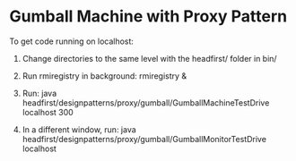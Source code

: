 # Gumball Machine with Proxy Pattern

To get code running on localhost: 

1. Change directories to the same level with the headfirst/ folder in bin/

2. Run rmiregistry in background:
rmiregistry &

3. Run: 
java headfirst/designpatterns/proxy/gumball/GumballMachineTestDrive localhost 300

4. In a different window, run: 
java headfirst/designpatterns/proxy/gumball/GumballMonitorTestDrive localhost
